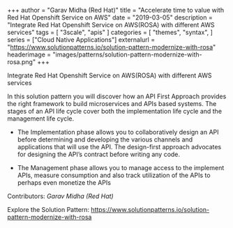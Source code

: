 +++
author = "Garav Midha (Red Hat)"
title = "Accelerate time to value with Red Hat Openshift Service on AWS"
date = "2019-03-05"
description = "Integrate Red Hat Openshift Service on AWS(ROSA) with different AWS services"
tags = [
    "3scale", "apis"
]
categories = [
    "themes",
    "syntax",
]
series = ["Cloud Native Applications"]
externalurl = "https://www.solutionpatterns.io/solution-pattern-modernize-with-rosa"
headerimage = "images/patterns/solution-pattern-modernize-with-rosa.png"
+++


Integrate Red Hat Openshift Service on AWS(ROSA) with different AWS services


<!--more-->

In this solution pattern you will discover how an API First Approach provides the right framework to build microservices and APIs based systems. The stages of an API life cycle cover both the implementation life cycle and the management life cycle.

* The Implementation phase allows you to collaboratively design an API before determining and developing the various channels and applications that will use the API. The design-first approach advocates for designing the API’s contract before writing any code.

* The Management phase allows you to manage access to the implement APIs, measure consumption and also track utilization of the APIs to perhaps even monetize the APIs



Contributors: _Garav Midha (Red Hat)_

Explore the Solution Pattern: https://www.solutionpatterns.io/solution-pattern-modernize-with-rosa